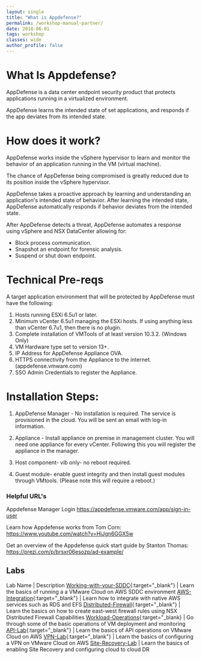 ```yaml
---
layout: single
title: "What is Appdefense?"
permalink: /workshop-manual-partner/
date: 2018-06-01
tags: workshop
classes: wide
author_profile: false
---
```

# What Is Appdefense? 

AppDefense is a data center endpoint security product that protects applications running in a virtualized environment.

AppDefense learns the intended state of set applications, and responds if the app deviates from its intended state.

# How does it work? 
AppDefense works inside the vSphere hypervisor to learn and monitor the behavior of an application running in the VM (virtual machine). 

The chance of AppDefense being compromised is greatly reduced due to its position inside the vSphere hypervisor. 

AppDefense takes a proactive approach by learning and understanding an application's intended state of behavior. After learning the intended state, AppDefense automatically responds if behavior deviates from the intended state.
 
After AppDefense detects a threat, AppDefense automates a response using vSphere and NSX DataCenter allowing for: 
- Block process communication. 
- Snapshot an endpoint for forensic analysis.
- Suspend or shut down endpoint.

# Technical Pre-reqs
A target application environment that will be protected by AppDefense must have the following:

1. Hosts running ESXi 6.5u1 or later.
2. Minimum vCenter 6.5u1 managing the ESXi hosts.  If using anything less than vCenter 6.7u1, then there is no plugin.
3. Complete installation of VMTools of at least version 10.3.2. (Windows Only)
4. VM Hardware type set to version 13+.
5. IP Address for AppDefense Appliance OVA.
6. HTTPS connectivity from the Appliance to the internet. (appdefense.vmware.com)
7. SSO Admin Credentials to register the Appliance. 

# Installation Steps: 

1. AppDefense Manager - No installation is required. The service is provisioned in the cloud. You will be sent an email with log-in information.

2. Appliance - Install appliance on premise in management cluster. You will need one appliance for every vCenter. Following this you will register the appliance in the manager.

3. Host component- vib only- no reboot required.

4. Guest module- enable guest integrity and then install guest modules through VMtools. (Please note this will require a reboot.)
 

### Helpful URL's

Appdefense Manager Login <https://appdefense.vmware.com/app/sign-in-user>

Learn how Appdefense works from Tom Corn: <https://www.youtube.com/watch?v=HiJgn6GGX5w>

Get an overview of the Appdefense quick start guide by Stanton Thomas: <https://prezi.com/p/brsxr06esozp/ad-example/>





## Labs

Lab Name | Description
[Working-with-your-SDDC](https://vmc-field-team.github.io/labs-partner/working-with-sddc-partner-lab/){:target="_blank"} | Learn the basics of running a a VMware Cloud on AWS SDDC environment
[AWS-Integration](https://vmc-field-team.github.io/labs-partner/aws-integration-partner-lab/){:target="_blank"} | Learn how to integrate with native AWS services such as RDS and EFS
[Distributed-Firewall](https://vmc-field-team.github.io/labs-partner/distributed-firewall-partner-lab/){:target="_blank"} | Learn the basics on how to create east-west firewall rules using NSX Distributed Firewall Capabilities
[Workload-Operations](https://vmc-field-team.github.io/labs-partner/workload-operations){:target="_blank} | Go through some of the basic operations of VM deployment and monitoring
[API-Lab](https://vmc-field-team.github.io/labs-partner/api-partner-lab){:target="_blank"} | Learn the basics of API operations on VMware Cloud on AWS 
[VPN-Lab](https://vmc-field-team.github.io/labs-partner/vpn-lab){:target="_blank"} | Learn the basics of configuring a VPN on VMware Cloud on AWS
[Site-Recovery-Lab](https://vmc-field-team.github.io/labs-partner/site-recovery-lab) | Learn the basics of enabling Site Recovery and configuring cloud to cloud DR